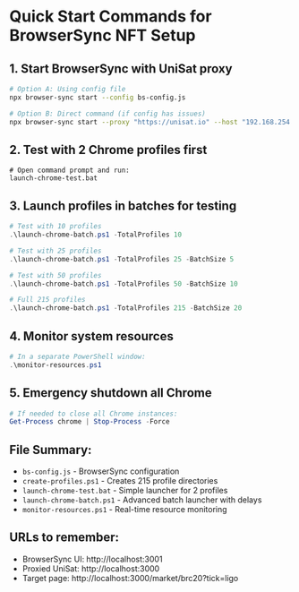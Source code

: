 # Quick Start Commands for BrowserSync NFT Setup

## 1. Start BrowserSync with UniSat proxy
```bash
# Option A: Using config file
npx browser-sync start --config bs-config.js

# Option B: Direct command (if config has issues)
npx browser-sync start --proxy "https://unisat.io" --host "192.168.254.146" --no-open --no-notify
```

## 2. Test with 2 Chrome profiles first
```batch
# Open command prompt and run:
launch-chrome-test.bat
```

## 3. Launch profiles in batches for testing
```powershell
# Test with 10 profiles
.\launch-chrome-batch.ps1 -TotalProfiles 10

# Test with 25 profiles
.\launch-chrome-batch.ps1 -TotalProfiles 25 -BatchSize 5

# Test with 50 profiles
.\launch-chrome-batch.ps1 -TotalProfiles 50 -BatchSize 10

# Full 215 profiles
.\launch-chrome-batch.ps1 -TotalProfiles 215 -BatchSize 20
```

## 4. Monitor system resources
```powershell
# In a separate PowerShell window:
.\monitor-resources.ps1
```

## 5. Emergency shutdown all Chrome
```powershell
# If needed to close all Chrome instances:
Get-Process chrome | Stop-Process -Force
```

## File Summary:
- `bs-config.js` - BrowserSync configuration
- `create-profiles.ps1` - Creates 215 profile directories
- `launch-chrome-test.bat` - Simple launcher for 2 profiles
- `launch-chrome-batch.ps1` - Advanced batch launcher with delays
- `monitor-resources.ps1` - Real-time resource monitoring

## URLs to remember:
- BrowserSync UI: http://localhost:3001
- Proxied UniSat: http://localhost:3000
- Target page: http://localhost:3000/market/brc20?tick=ligo
